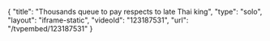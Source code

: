 {
    "title": "Thousands queue to pay respects to late Thai king",
    "type": "solo",
    "layout": "iframe-static",
    "videoId": "123187531",
    "url": "\/tvpembed\/123187531"
}